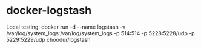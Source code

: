 docker-logstash
===============

Local testing:
docker run -d --name logstash -v /var/log/system_logs:/var/log/system_logs -p 514:514 -p 5228:5228/udp -p 5229:5229/udp choodur/logstash
